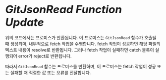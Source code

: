 # **<span style="font-size: 35px; font-style: italic;">GitJsonRead Function Update</span>**


<div class="body-full">

위의 코드에서는 프로미스가 반환됩니다. 이 프로미스는 `GitJsonRead` 함수가 호출될 때 생성되며, 내부적으로 fetch 작업을 수행합니다. fetch 작업이 성공하면 해당 파일의 텍스트 내용이 resolve로 반환됩니다. 그러나 fetch 작업이 실패하면 catch 블록이 실행되어 error가 reject로 반환됩니다.

따라서 `GitJsonRead` 함수는 프로미스를 반환하며, 이 프로미스는 fetch 작업이 성공 또는 실패할 때 적절한 값 또는 오류를 전달합니다.


</div>